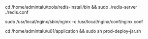 cd /home/admintalu/tools/redis-install/bin &&  sudo ./redis-server ./redis.conf

sudo /usr/local/nginx/sbin/nginx -c /usr/local/nginx/conf/nginx.conf

cd /home/admintalu/u01/application  &&   sudo sh prod-deploy-jar.sh